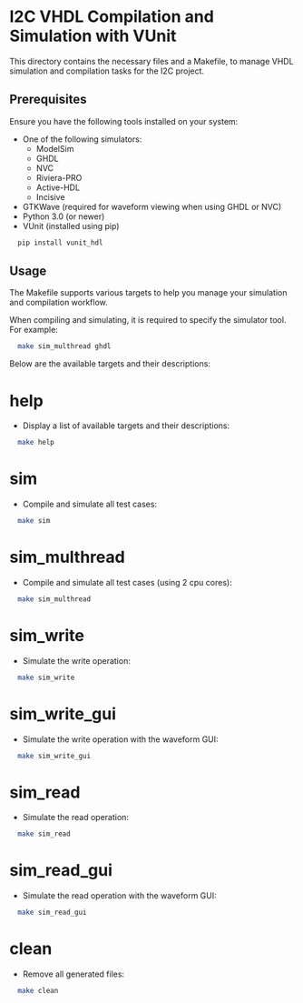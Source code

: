 # I2C VHDL Compilation and Simulation with VUnit

This directory contains the necessary files and a Makefile, to manage VHDL simulation and compilation tasks for the I2C project.

## Prerequisites

Ensure you have the following tools installed on your system:

* One of the following simulators:
  - ModelSim
  - GHDL
  - NVC
  - Riviera-PRO
  - Active-HDL
  - Incisive
* GTKWave (required for waveform viewing when using GHDL or NVC)
* Python 3.0 (or newer)
* VUnit (installed using pip)

```sh
  pip install vunit_hdl 
```

## Usage

The Makefile supports various targets to help you manage your simulation and compilation workflow.

When compiling and simulating, it is required to specify the simulator tool.
For example:

```sh
  make sim_multhread ghdl 
```

Below are the available targets and their descriptions:

# help
- Display a list of available targets and their descriptions:

```sh
  make help 
```

# sim
- Compile and simulate all test cases:

```sh
  make sim 
```

# sim_multhread
- Compile and simulate all test cases (using 2 cpu cores):

```sh
  make sim_multhread 
```

# sim_write
- Simulate the write operation:

```sh
  make sim_write 
```

# sim_write_gui
- Simulate the write operation with the waveform GUI:

```sh
  make sim_write_gui 
```

# sim_read
- Simulate the read operation:

```sh
  make sim_read 
```

# sim_read_gui
- Simulate the read operation with the waveform GUI:

```sh
  make sim_read_gui 
```

# clean
- Remove all generated files:

```sh
  make clean 
```
